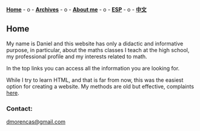 [**Home**](ENGindex.html)  - o -    [**Archives**](ENGArchivos.html)  - o -     [**About me**](ENGSobremi.html)  - o -   [**ESP**](index.html) - o -    [**中文**](CHindex.html) 


## Home

My name is Daniel and this website has only a didactic and informative purpose, in particular, about the maths classes I teach at the high school, my professional profile and my interests related to math. 

In the top links you can access all the information you are looking for. 

While I try to learn HTML, and that is far from now, this was the easiest option for creating a website. 
My methods are old but effective, complaints [here](https://www.youtube.com/watch?v=4GicJVYQvcg&list=LLecsc4UOOJfb3kJ5_0Mxe2A&index=39&t=0s).


### Contact:

dmorencas@gmail.com
